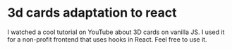 # 3d cards adaptation to react
 I watched a cool tutorial on YouTube about 3D cards on vanilla JS. I used it for a non-profit frontend that uses hooks in React. Feel free to use it.
